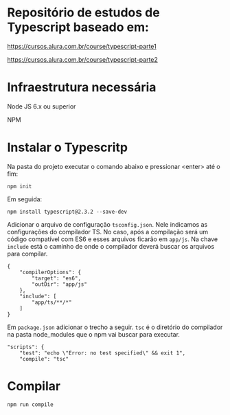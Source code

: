 # Repositório de estudos de Typescript baseado em:

https://cursos.alura.com.br/course/typescript-parte1

https://cursos.alura.com.br/course/typescript-parte2

# Infraestrutura necessária
Node JS 6.x ou superior

NPM

# Instalar o Typescritp
Na pasta do projeto executar o comando abaixo e pressionar \<enter\> até o fim:
```
npm init
``` 
Em seguida:
```
npm install typescript@2.3.2 --save-dev
```
Adicionar o arquivo de configuração `tsconfig.json`. Nele indicamos as configurações do compilador TS. No caso, após a compilação será um código compatível com ES6 e esses arquivos ficarão em `app/js`. Na chave `include` está o caminho de onde o compilador deverá buscar os arquivos para compilar.
```
{
    "compilerOptions": {
        "target": "es6",
        "outDir": "app/js"
    },
    "include": [
        "app/ts/**/*"
    ]
}
```
Em `package.json` adicionar o trecho a seguir. `tsc` é o diretório do compilador na pasta node_modules que o npm vai buscar para executar.
```
"scripts": {
    "test": "echo \"Error: no test specified\" && exit 1",
    "compile": "tsc"
```

# Compilar
```
npm run compile
```